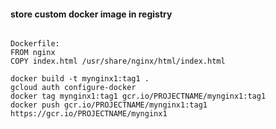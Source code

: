#### store custom docker image in registry

```

Dockerfile:
FROM nginx
COPY index.html /usr/share/nginx/html/index.html

docker build -t mynginx1:tag1 .
gcloud auth configure-docker
docker tag mynginx1:tag1 gcr.io/PROJECTNAME/mynginx1:tag1
docker push gcr.io/PROJECTNAME/mynginx1:tag1
https://gcr.io/PROJECTNAME/mynginx1

```
